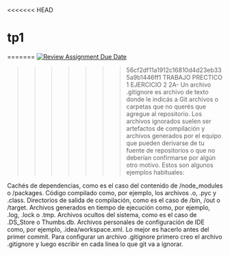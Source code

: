 <<<<<<< HEAD
# tp1
=======
[![Review Assignment Due Date](https://classroom.github.com/assets/deadline-readme-button-22041afd0340ce965d47ae6ef1cefeee28c7c493a6346c4f15d667ab976d596c.svg)](https://classroom.github.com/a/kl-E8VQf)
>>>>>>> 56cf2df11a1912c16810d4d23eb335a9b1446ff1
TRABAJO PRECTICO  1
EJERCICIO 2
2A- Un archivo .gitignore es archivo de texto donde le indicás a Git archivos o carpetas que no querés que agregue al repositorio.
Los archivos ignorados suelen ser artefactos de compilación y archivos generados por el equipo que pueden derivarse de tu fuente de repositorios o que no deberían confirmarse por algún otro motivo. Estos son algunos ejemplos habituales:

Cachés de dependencias, como es el caso del contenido de /node_modules o /packages.
Código compilado como, por ejemplo, los archivos .o, .pyc y .class.
Directorios de salida de compilación, como es el caso de /bin, /out o /target.
Archivos generados en tiempo de ejecución como, por ejemplo, .log, .lock o .tmp.
Archivos ocultos del sistema, como es el caso de .DS_Store o Thumbs.db.
Archivos personales de configuración de IDE como, por ejemplo, .idea/workspace.xml.
Lo mejor es hacerlo antes del primer commit.
Para configurar un archivo .gitignore primero creo el archivo .gitignore y luego escribir en cada linea lo que git va a ignorar. 




